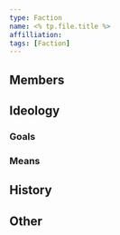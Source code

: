 ```yaml
---
type: Faction
name: <% tp.file.title %>
affilliation: 
tags: [Faction]
---
```



## Members

## Ideology

### Goals

### Means


## History

## Other